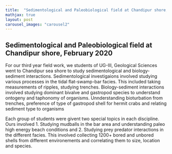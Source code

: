 ```yaml
---
title:  "Sedimentological and Paleobiological field at Chandipur shore, February 2020"
mathjax: true
layout: post
carousel_images: "carousel2"
---
```


## Sedimentological and Paleobiological field at Chandipur shore, February 2020

For our third year field work, we students of UG-III, Geological Sciences went to Chandipur sea shore to study sedimentological and biology-sediment interactions.
Sedimentological investigaions involved studying various processes in the tidal flat-swamp-bar facies. This included taking measurements of ripples, studying trenches.
Biology-sediment interactions involved studying dominant bivalve and gastropod species to understand ontogeny and taphonomy of organisms. Unnderstanding bioturbation from trenches, preference of type of gastropod shell for hermit crabs and relating sediment type to organisms

Each group of students were givent two special topics in each discipline. Ours involved 1. Studying mudballs in the bar area and understanding paleo high energy beach conditions and 2. Studying prey predator interactions in the different facies. This involved collecting 1200+ bored and unbored shells from different environements and correlating them to size, location and species.





